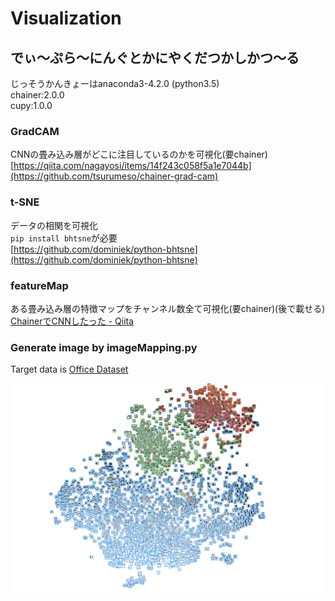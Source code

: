 # Visualization

## でぃ～ぷら～にんぐとかにやくだつかしかつ～る
じっそうかんきょーはanaconda3-4.2.0 (python3.5)  
chainer:2.0.0  
cupy:1.0.0   
   

### GradCAM
CNNの畳み込み層がどこに注目しているのかを可視化(要chainer)  
[https://qiita.com/nagayosi/items/14f243c058f5a1e7044b](https://github.com/tsurumeso/chainer-grad-cam)

### t-SNE
データの相関を可視化  
`pip install bhtsne`が必要  
[https://github.com/dominiek/python-bhtsne](https://github.com/dominiek/python-bhtsne)

### featureMap
ある畳み込み層の特徴マップをチャンネル数全て可視化(要chainer)(後で載せる)  
[ChainerでCNNしたった - Qiita](https://qiita.com/nagayosi/items/14f243c058f5a1e7044b)

### Generate image by imageMapping.py
Target data is [Office Dataset](https://people.eecs.berkeley.edu/~jhoffman/domainadapt/)

<img src="https://github.com/kskdev/Visualization/blob/master/t-SNE/tSNE-office-white-small.png" width="640px">

